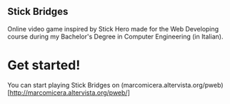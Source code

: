 ## Stick Bridges
Online video game inspired by Stick Hero made for the Web Developing course during my Bachelor's Degree in Computer Engineering (in Italian).

# Get started!
You can start playing Stick Bridges on (marcomicera.altervista.org/pweb)[http://marcomicera.altervista.org/pweb/]
